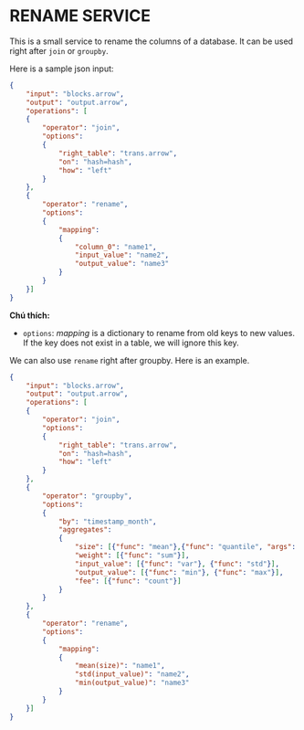 # RENAME SERVICE

This is a small service to rename the columns of a database. It can be used right after `join` or `groupby`.

Here is a sample json input:

```JSON
{
    "input": "blocks.arrow",
    "output": "output.arrow",
    "operations": [
    {
        "operator": "join",
        "options":
        {
            "right_table": "trans.arrow",
            "on": "hash=hash",
            "how": "left"
        }
    },
    {
        "operator": "rename",
        "options":
        {
            "mapping":
            {
                "column_0": "name1",
                "input_value": "name2",
                "output_value": "name3"
            }
        }
    }]
}
```

**Chú thích:**

- `options`: *mapping* is a dictionary to rename from old keys to new values. If the key does not exist in a table, we will ignore this key.

We can also use `rename` right after groupby. Here is an example.

```JSON
{
    "input": "blocks.arrow",
    "output": "output.arrow",
    "operations": [
    {
        "operator": "join",
        "options":
        {
            "right_table": "trans.arrow",
            "on": "hash=hash",
            "how": "left"
        }
    },
    {
        "operator": "groupby",
        "options":
        {
            "by": "timestamp_month",
            "aggregates":
            {
                "size": [{"func": "mean"},{"func": "quantile", "args": { "quantile": 0.75, "interpolation": "linear"}}],
                "weight": [{"func": "sum"}],
                "input_value": [{"func": "var"}, {"func": "std"}],
                "output_value": [{"func": "min"}, {"func": "max"}],
                "fee": [{"func": "count"}]
            }
        }
    },
    {
        "operator": "rename",
        "options":
        {
            "mapping":
            {
                "mean(size)": "name1",
                "std(input_value)": "name2",
                "min(output_value)": "name3"
            }
        }
    }]
}
```
